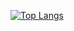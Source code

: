 [![Top Langs](https://github-readme-stats.vercel.app/api/top-langs/?username=sarapecoCS&layout=compact)](https://github.com/anuraghazra/github-readme-stats)


